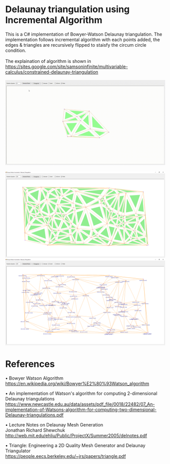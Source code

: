 # Delaunay triangulation using Incremental Algorithm
This is a C# implementation of Bowyer-Watson Delaunay triangulation. The implementation follows incremental algorithm with each points added, the edges & triangles are recursively flipped to staisfy the circum circle condition.<br /><br />
The explaination of algorithm is shown in<br /> https://sites.google.com/site/samsoninfinite/multivariable-calculus/constrained-delaunay-triangulation <br /><br />
![](/Delaunay_triangulation_incremental/Images/Bowyer_Watson_Incremental_gif_1.gif)<br /><br />
![](/Delaunay_triangulation_incremental/Images/incremental_delaunay_mesh.png)
![](/Delaunay_triangulation_incremental/Images/incremental_delaunay_mesh2.png)

# References
•	Bowyer Watson Algorithm<br />
 https://en.wikipedia.org/wiki/Bowyer%E2%80%93Watson_algorithm

•	An implementation of Watson's algorithm for computing 2-dimensional Delaunay triangulations <br />
https://www.newcastle.edu.au/data/assets/pdf_file/0018/22482/07_An-implementation-of-Watsons-algorithm-for-computing-two-dimensional-Delaunay-triangulations.pdf

•	Lecture Notes on Delaunay Mesh Generation<br />
Jonathan Richard Shewchuk<br />
http://web.mit.edu/ehliu/Public/ProjectX/Summer2005/delnotes.pdf

•	Triangle: Engineering a 2D Quality Mesh Generator and Delaunay Triangulator<br />
https://people.eecs.berkeley.edu/~jrs/papers/triangle.pdf
